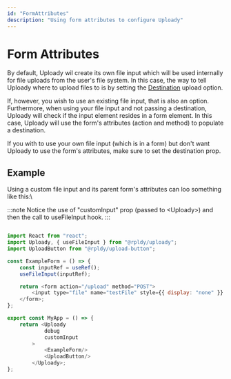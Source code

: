 ```yaml
---
id: "FormAttributes"
description: "Using form attributes to configure Uploady"
---
```


# Form Attributes

By default, Uploady wil create its own file input which will be used internally for file uploads from the user's file system.
In this case, the way to tell Uploady where to upload files to is by setting the [Destination](../../getting-started/concepts#destination) upload option.

If, however, you wish to use an existing file input, that is also an option.
Furthermore, when using your file input and not passing a destination, Uploady will check if the input element resides in a form element.
In this case, Uploady will use the form's attributes (action and method) to populate a destination.

If you with to use your own file input (which is in a form) but don't want Uploady to use the form's attributes, make sure to set the destination prop.

## Example

Using a custom file input and its parent form's attributes can loo something like this:\

:::note
Notice the use of "customInput" prop (passed to &lt;Uploady&gt;) and then the call to useFileInput hook.
:::

```javascript

import React from "react";
import Uploady, { useFileInput } from "@rpldy/uploady";
import UploadButton from "@rpldy/upload-button";

const ExampleForm = () => {
    const inputRef = useRef();
    useFileInput(inputRef);

    return <form action="/upload" method="POST">
        <input type="file" name="testFile" style={{ display: "none" }} ref={inputRef}/>
    </form>;
};

export const MyApp = () => {
    return <Uploady
            debug
            customInput
        >
            <ExampleForm/>
            <UploadButton/>
        </Uploady>;
};

``` 

